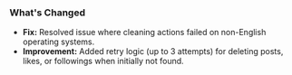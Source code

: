 ### What's Changed

* **Fix:** Resolved issue where cleaning actions failed on non-English operating systems.
* **Improvement:** Added retry logic (up to 3 attempts) for deleting posts, likes, or followings when initially not found.
